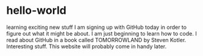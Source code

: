 # hello-world
learning exciting new stuff
I am signing up with GitHub today in order to figure out what it might be about. I am just beginning to learn how to code. I read about GitHub in a book called TOMORROWLAND by Steven Kotler. Interesting stuff. This website will probably come in handy later.
